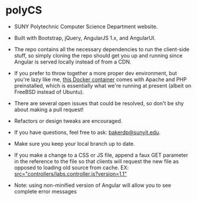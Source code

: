 # polyCS

- SUNY Polytechnic Computer Science Department website. 

- Built with Bootstrap, jQuery, AngularJS 1.x, and AngularUI. 

- The repo contains all the necessary dependencies to run the client-side stuff, so simply cloning the repo should get you up and running since Angular is served locally instead of from a CDN.

- If you prefer to throw together a more proper dev environment, but you're lazy like me, <a href="https://github.com/bylexus/docker-apache-php53/">this Docker container</a> comes with Apache and PHP preinstalled, which is essentially what we're running at present (albeit on FreeBSD instead of Ubuntu).

- There are several open issues that could be resolved, so don't be shy about making a
  pull request!
  
- Refactors or design tweaks are encouraged.
  
- If you have questions, feel free to ask: bakerdp@sunyit.edu.   

- Make sure you keep your local branch up to date.

- If you make a change to a CSS or JS file, append a faux GET parameter in the reference to the file so that clients will request the new file as opposed to loading old source from cache. EX: <span style="text-decoration:underline;">src="controllers/labs.controller.js?version=1.1"</span>

- Note: using non-minified version of Angular will allow you to see complete error messages
